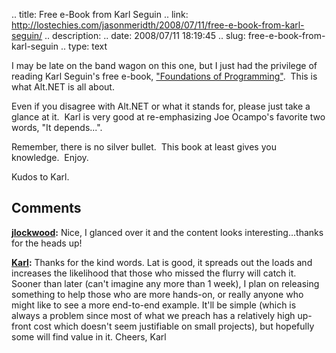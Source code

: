 .. title: Free e-Book from Karl Seguin
.. link: http://lostechies.com/jasonmeridth/2008/07/11/free-e-book-from-karl-seguin/
.. description: 
.. date: 2008/07/11 18:19:45
.. slug: free-e-book-from-karl-seguin
.. type: text


I may be late on the band wagon on this one, but I just had the privilege of reading Karl Seguin's free e-book, ["Foundations of Programming"](http://www.openmymind.net/FoundationsOfProgramming.pdf).  This is what Alt.NET is all about.

Even if you disagree with Alt.NET or what it stands for, please just take a glance at it.  Karl is very good at re-emphasizing Joe Ocampo's favorite two words, "It depends...".

Remember, there is no silver bullet.  This book at least gives you knowledge.  Enjoy. 

Kudos to Karl.

## Comments

**[jlockwood](#273 "2008-07-11 20:56:02"):** Nice, I glanced over it and the content looks interesting...thanks for the heads up!

**[Karl](#274 "2008-07-12 03:06:36"):** Thanks for the kind words. Lat is good, it spreads out the loads and increases the likelihood that those who missed the flurry will catch it. Sooner than later (can't imagine any more than 1 week), I plan on releasing something to help those who are more hands-on, or really anyone who might like to see a more end-to-end example. It'll be simple (which is always a problem since most of what we preach has a relatively high up-front cost which doesn't seem justifiable on small projects), but hopefully some will find value in it. Cheers, Karl


